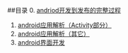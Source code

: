 ##目录
0. [andriod开发到发布的完整过程](andriod开发到发布的完整过程.docx)
1. [android应用解析（Activity部分）](android应用解析（Activity部分）.docx)
2. [android应用解析（其它）](android应用解析（其它）.docx)
3. [android界面开发](android界面开发.docx)
